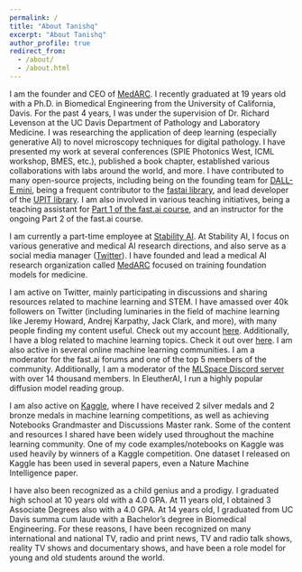 ```yaml
---
permalink: /
title: "About Tanishq"
excerpt: "About Tanishq"
author_profile: true
redirect_from:
  - /about/
  - /about.html
---
```


I am the founder and CEO of [MedARC](https://medarc.ai). I recently graduated at 19 years old with a Ph.D. in Biomedical Engineering from the University of California, Davis. For the past 4 years, I was under the supervision of Dr. Richard Levenson at the UC Davis Department of Pathology and Laboratory Medicine. I was researching the application of deep learning (especially generative AI) to novel microscopy techniques for digital pathology. I have presented my work at several conferences (SPIE Photonics West, ICML workshop, BMES, etc.), published a book chapter, established various collaborations with labs around the world, and more. I have contributed to many open-source projects, including being on the founding team for [DALL-E mini](https://github.com/borisdayma/dalle-mini), being a frequent contributor to the [fastai library](https://github.com/fastai/fastai), and lead developer of the [UPIT library](https://github.com/tmaBraham/upit). I am also involved in various teaching initiatives, being a teaching assistant for [Part 1 of the fast.ai course](https://course.fast.ai), and an instructor for the ongoing Part 2 of the fast.ai course.

I am currently a part-time employee at [Stability AI](https://stability.ai). At Stability AI, I focus on various generative and medical AI research directions, and also serve as a social media manager ([Twitter](https://twitter.com/stabilityai)). I have founded and lead a medical AI research organization called [MedARC](https://medarc.ai) focused on training foundation models for medicine.

I am active on Twitter, mainly participating in discussions and sharing resources related to machine learning and STEM. I have amassed over 40k followers on Twitter (including luminaries in the field of machine learning like Jeremy Howard, Andrej Karpathy, Jack Clark, and more), with many people finding my content useful. Check out my account [here](https://twitter.com/iScienceLuvr). Additionally, I have a blog related to machine learning topics. Check it out over [here](https://tanishq.ai/blog). I am also active in several online machine learning communities. I am a moderator for the fast.ai forums and one of the top 5 members of the community. Additionally, I am a moderator of the [MLSpace Discord server](https://discord.gg/invite/mlspace-the-machine-learning-community-736298460231499817) with over 14 thousand members. In EleutherAI, I run a highly popular diffusion model reading group.

I am also active on [Kaggle](https://kaggle.com/tanlikesmath), where I have received 2 silver medals and 2 bronze medals in machine learning competitions, as well as achieving Notebooks Grandmaster and Discussions Master rank. Some of the content and resources I shared have been widely used throughout the machine learning community. One of my code examples/notebooks on Kaggle was used heavily by winners of a Kaggle competition. One dataset I released on Kaggle has been used in several papers, even a Nature Machine Intelligence paper.

I have also been recognized as a child genius and a prodigy. I graduated high school at 10 years old with a 4.0 GPA. At 11 years old, I obtained 3 Associate Degrees also with a 4.0 GPA. At 14 years old, I graduated from UC Davis summa cum laude with a Bachelor’s degree in Biomedical Engineering. For these reasons, I have been recognized on many international and national TV, radio and print news, TV and radio talk shows, reality TV shows and documentary shows, and have been a role model for young and old students around the world.
